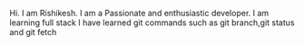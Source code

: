 Hi. I am Rishikesh. I am a Passionate and enthusiastic developer.
I am learning full stack
I have learned git commands such as git branch,git status and git fetch